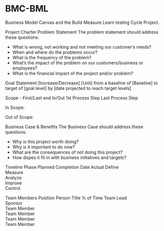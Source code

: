 # BMC-BML
Business Model Canvas and the Build Measure Learn testing Cycle Project.

Project Charter
Problem Statement
The problem statement should address these questions:
* What is wrong, not working and not meeting our customer’s needs?
* When and where do the problems occur?
* What is the frequency of the problem?
* What’s the impact of the problem on our customers/business or employees?
* What is the financial impact of the project and/or problem?

Goal Statement
[Increase/Decrease] [Unit] from a baseline of [Baseline] to target of [goal level] by [date projected to reach target levels] 

Scope - First/Last and In/Out
1st Process Step
Last Process Step

In Scope:

Out of Scope:

Business Case & Benefits
The Business Case should address these questions:
* Why is this project worth doing?
* Why is it important to do now?
* What are the consequences of not doing this project?
* How dopes it fit in with business initiatives and targets?

Timeline
Phase	Planned Completion Date	Actual
Define		
Measure		
Analyze		
Improve		
Control		


Team Members 
Position	Person	Title	% of Time
Team Lead			
Sponsor			
Team Member			
Team Member			
Team Member			
Team Member			
